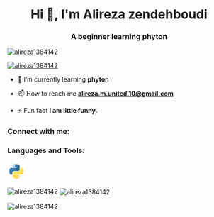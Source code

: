 <h1 align="center">Hi 👋, I'm Alireza zendehboudi</h1>
<h3 align="center">A beginner learning phyton</h3>

<p align="left"> <img src="https://komarev.com/ghpvc/?username=alireza1384142&label=Profile%20views&color=0e75b6&style=flat" alt="alireza1384142" /> </p>

<p align="left"> <a href="https://github.com/ryo-ma/github-profile-trophy"><img src="https://github-profile-trophy.vercel.app/?username=alireza1384142" alt="alireza1384142" /></a> </p>

- 🌱 I’m currently learning **phyton**

- 📫 How to reach me **alireza.m.united.10@gmail.com**

- ⚡ Fun fact **I am little funny.**

<h3 align="left">Connect with me:</h3>
<p align="left">
</p>

<h3 align="left">Languages and Tools:</h3>
<p align="left"> <a href="https://www.python.org" target="_blank" rel="noreferrer"> <img src="https://raw.githubusercontent.com/devicons/devicon/master/icons/python/python-original.svg" alt="python" width="40" height="40"/> </a> </p>

<p><img align="left" src="https://github-readme-stats.vercel.app/api/top-langs?username=alireza1384142&show_icons=true&locale=en&layout=compact" alt="alireza1384142" /></p>

<p>&nbsp;<img align="center" src="https://github-readme-stats.vercel.app/api?username=alireza1384142&show_icons=true&locale=en" alt="alireza1384142" /></p>

<p><img align="center" src="https://github-readme-streak-stats.herokuapp.com/?user=alireza1384142&" alt="alireza1384142" /></p>
